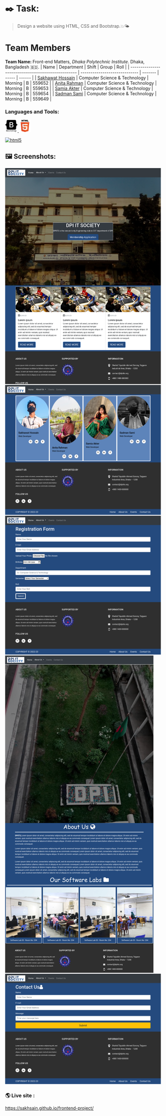 # ✒️ Task:
> Design a website using HTML, CSS and Bootstrap.💥🌤️

# Team Members
<b>Team Name: </b> Front-end Matters, _Dhaka Polytechnic Institute_.
Dhaka, Bangladesh 🇧🇩.
| Name                                                | Department                    | Shift   | Group | Roll   |
| --------------------------------------------------- | ----------------------------- | ------- | ----- | ------ |
| [Sakhawat Hossain](https://github.com/sakhsain)                                   | Computer Science & Technology | Morning | B     | 559652 |
| [Anita Rahman](#)                                      | Computer Science & Technology | Morning | B     | 559653 |
| [Samia Akter](#) | Computer Science & Technology | Morning | B     | 559654 |
| [Sadman Sami](#) | Computer Science & Technology | Morning | B     | 559649 |

<h3 align="left">Languages and Tools:</h3>
<p align="left"> <a href="https://getbootstrap.com" target="_blank" rel="noreferrer"> <img src="https://raw.githubusercontent.com/devicons/devicon/master/icons/bootstrap/bootstrap-plain-wordmark.svg" alt="bootstrap" width="40" height="40"/> </a> 
<a href="https://www.w3.org/html/" target="_blank" rel="noreferrer"> <img src="https://raw.githubusercontent.com/devicons/devicon/master/icons/html5/html5-original-wordmark.svg" alt="html5" width="40" height="40"/> </a> </p>
<a href="https://www.w3.org/css/" target="_blank" rel="noreferrer"> <img src="https://upload.wikimedia.org/wikipedia/commons/thumb/d/d5/CSS3_logo_and_wordmark.svg/363px-CSS3_logo_and_wordmark.svg.png" alt="html5" width="40" height="40"/> </a> </p>

## 🖼️ Screenshots:

![Homepage](screenshots/screenshot.png)
![Team](screenshots/Team%20-%20DPIITS.png)
![Registration](screenshots/Registration%20-%20DPIITS.png)
![About](screenshots/About%20-%20DPIITS.png)
![Contact](screenshots/Contact%20Us%20-%20DPIITS.png)


### 🌎 Live site : 
<a href="https://sakhsain.github.io/frontend-project">https://sakhsain.github.io/frontend-project/</a>
